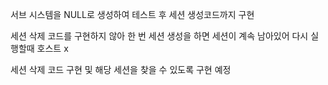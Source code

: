 서브 시스템을 NULL로 생성하여 테스트 후 세션 생성코드까지 구현

세션 삭제 코드를 구현하지 않아 한 번 세션 생성을 하면 세션이 계속 남아있어 다시 실행할때 호스트 x

세션 삭제 코드 구현 및 해당 세션을 찾을 수 있도록 구현 예정
